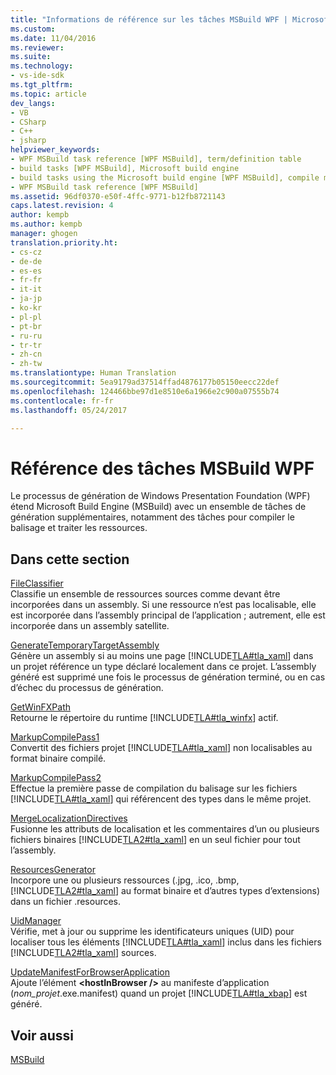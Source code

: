 ```yaml
---
title: "Informations de référence sur les tâches MSBuild WPF | Microsoft Docs"
ms.custom: 
ms.date: 11/04/2016
ms.reviewer: 
ms.suite: 
ms.technology:
- vs-ide-sdk
ms.tgt_pltfrm: 
ms.topic: article
dev_langs:
- VB
- CSharp
- C++
- jsharp
helpviewer_keywords:
- WPF MSBuild task reference [WPF MSBuild], term/definition table
- build tasks [WPF MSBuild], Microsoft build engine
- build tasks using the Microsoft build engine [WPF MSBuild], compile markup and process resources
- WPF MSBuild task reference [WPF MSBuild]
ms.assetid: 96df0370-e50f-4ffc-9771-b12fb8721143
caps.latest.revision: 4
author: kempb
ms.author: kempb
manager: ghogen
translation.priority.ht:
- cs-cz
- de-de
- es-es
- fr-fr
- it-it
- ja-jp
- ko-kr
- pl-pl
- pt-br
- ru-ru
- tr-tr
- zh-cn
- zh-tw
ms.translationtype: Human Translation
ms.sourcegitcommit: 5ea9179ad37514ffad4876177b05150eecc22def
ms.openlocfilehash: 124466bbe97d1e8510e6a1966e2c900a07555b74
ms.contentlocale: fr-fr
ms.lasthandoff: 05/24/2017

---
```

# <a name="wpf-msbuild-task-reference"></a>Référence des tâches MSBuild WPF
Le processus de génération de Windows Presentation Foundation (WPF) étend Microsoft Build Engine (MSBuild) avec un ensemble de tâches de génération supplémentaires, notamment des tâches pour compiler le balisage et traiter les ressources.  
  
## <a name="in-this-section"></a>Dans cette section  
 [FileClassifier](../msbuild/fileclassifier-task.md)  
 Classifie un ensemble de ressources sources comme devant être incorporées dans un assembly. Si une ressource n’est pas localisable, elle est incorporée dans l’assembly principal de l’application ; autrement, elle est incorporée dans un assembly satellite.  
  
 [GenerateTemporaryTargetAssembly](../msbuild/generatetemporarytargetassembly-task.md)  
 Génère un assembly si au moins une page [!INCLUDE[TLA#tla_xaml](../msbuild/includes/tlasharptla_xaml_md.md)] dans un projet référence un type déclaré localement dans ce projet. L’assembly généré est supprimé une fois le processus de génération terminé, ou en cas d’échec du processus de génération.  
  
 [GetWinFXPath](../msbuild/getwinfxpath-task.md)  
 Retourne le répertoire du runtime [!INCLUDE[TLA#tla_winfx](../msbuild/includes/tlasharptla_winfx_md.md)] actif.  
  
 [MarkupCompilePass1](../msbuild/markupcompilepass1-task.md)  
 Convertit des fichiers projet [!INCLUDE[TLA#tla_xaml](../msbuild/includes/tlasharptla_xaml_md.md)] non localisables au format binaire compilé.  
  
 [MarkupCompilePass2](../msbuild/markupcompilepass2-task.md)  
 Effectue la première passe de compilation du balisage sur les fichiers [!INCLUDE[TLA#tla_xaml](../msbuild/includes/tlasharptla_xaml_md.md)] qui référencent des types dans le même projet.  
  
 [MergeLocalizationDirectives](../msbuild/mergelocalizationdirectives-task.md)  
 Fusionne les attributs de localisation et les commentaires d’un ou plusieurs fichiers binaires [!INCLUDE[TLA2#tla_xaml](../msbuild/includes/tla2sharptla_xaml_md.md)] en un seul fichier pour tout l’assembly.  
  
 [ResourcesGenerator](../msbuild/resourcesgenerator-task.md)  
 Incorpore une ou plusieurs ressources (.jpg, .ico, .bmp,[!INCLUDE[TLA2#tla_xaml](../msbuild/includes/tla2sharptla_xaml_md.md)] au format binaire et d’autres types d’extensions) dans un fichier .resources.  
  
 [UidManager](../msbuild/uidmanager-task.md)  
 Vérifie, met à jour ou supprime les identificateurs uniques (UID) pour localiser tous les éléments [!INCLUDE[TLA#tla_xaml](../msbuild/includes/tlasharptla_xaml_md.md)] inclus dans les fichiers [!INCLUDE[TLA2#tla_xaml](../msbuild/includes/tla2sharptla_xaml_md.md)] sources.  
  
 [UpdateManifestForBrowserApplication](../msbuild/updatemanifestforbrowserapplication-task.md)  
 Ajoute l’élément **\<hostInBrowser />** au manifeste d’application (*nom_projet*.exe.manifest) quand un projet [!INCLUDE[TLA#tla_xbap](../msbuild/includes/tlasharptla_xbap_md.md)] est généré.  
  
## <a name="see-also"></a>Voir aussi  
 [MSBuild](../msbuild/msbuild.md)
